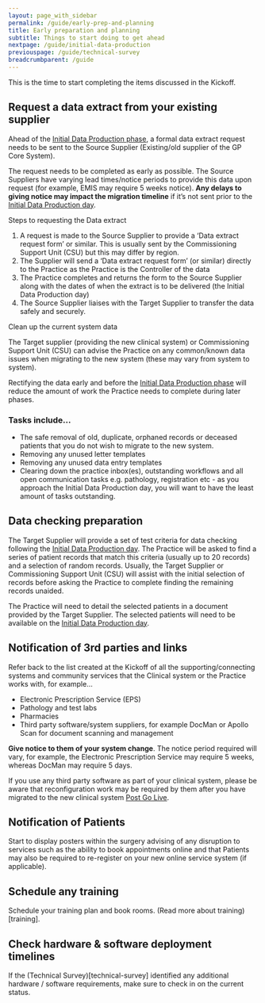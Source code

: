 ```yaml
---
layout: page_with_sidebar
permalink: /guide/early-prep-and-planning
title: Early preparation and planning
subtitle: Things to start doing to get ahead
nextpage: /guide/initial-data-production
previouspage: /guide/technical-survey
breadcrumbparent: /guide
---
```


This is the time to start completing the items discussed in the Kickoff.


## Request a data extract from your existing supplier

Ahead of the [Initial Data Production phase](initial-data-production), a formal data extract request needs to be sent to the Source Supplier (Existing/old supplier of the GP Core System).

The request needs to be completed as early as possible. The Source Suppliers have varying lead times/notice periods to provide this data upon request (for example, EMIS may require 5 weeks notice). __Any delays to giving notice may impact the migration timeline__ if it’s not sent prior to the [Initial Data Production day](initial-data-production).

Steps to requesting the Data extract

1. A request is made to the Source Supplier to provide a ‘Data extract request form’ or similar. This is usually sent by the Commissioning Support Unit (CSU) but this may differ by region. 
2. The Supplier will send a ‘Data extract request form’ (or similar) directly to the Practice as the Practice is the Controller of the data
3. The Practice completes and returns the form to the Source Supplier along with the dates of when the extract is to be delivered (the Initial Data Production day)
4. The Source Supplier liaises with the Target Supplier to transfer the data safely and securely.

Clean up the current system data

The Target supplier (providing the new clinical system) or Commissioning Support Unit (CSU) can advise the Practice on any common/known data issues when migrating to the new system (these may vary from system to system). 

Rectifying the data early and before the [Initial Data Production phase](initial-data-production) will reduce the amount of work the Practice needs to complete during later phases.

### Tasks include...

* The safe removal of old, duplicate, orphaned records or deceased patients that you do not wish to migrate to the new system.
* Removing any unused letter templates
* Removing  any unused data entry templates
* Clearing down the practice inbox(es), outstanding workflows and all open communication tasks e.g. pathology, registration etc - as you approach the Initial Data Production day, you will want to have the least amount of tasks outstanding. 


## Data checking preparation

The Target Supplier will provide a set of test criteria for data checking following the [Initial Data Production day](initial-data-production). The Practice will be asked to find a series of patient records that match this criteria (usually up to 20 records) and a selection of random records. Usually, the Target Supplier or Commissioning Support Unit (CSU) will assist with the initial selection of records before asking the Practice to complete finding the remaining records unaided.

The Practice will need to detail the selected patients in a document provided by the Target Supplier. The selected patients will need to be available on the [Initial Data Production day](initial-data-production).


## Notification of 3rd parties and links

Refer back to the list created at the Kickoff of all the supporting/connecting systems and community services that the Clinical system or the Practice works with, for example...

* Electronic Prescription Service (EPS)
* Pathology and test labs
* Pharmacies
* Third party software/system suppliers, for example DocMan or Apollo Scan for document scanning and management

__Give notice to them of your system change__. The notice period required will vary, for example, the Electronic Prescription Service may require 5 weeks, whereas DocMan may require 5 days. 

If you use any third party software as part of your clinical system, please be aware that reconfiguration work may be required by them after you have migrated to the new clinical system [Post Go Live](post-go-live).


## Notification of Patients
Start to display posters within the surgery advising of any disruption to services such as the ability to book appointments online and that Patients may also be required to re-register on your new online service system (if applicable). 

## Schedule any training

Schedule your training plan and book rooms. (Read more about training)[training]. 

## Check hardware & software deployment timelines

If the (Technical Survey)[technical-survey] identified any additional hardware / software requirements, make sure to check in on the current status.
